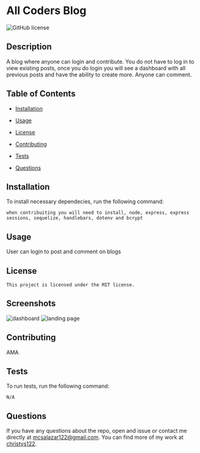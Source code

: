 # All Coders Blog
  ![GitHub license](https://img.shields.io/badge/license-MIT-blue.svg)

  ## Description

A blog where anyone can login and contribute.  You do not have to log in to view existing posts, once you do login you will see a dashboard with all previous posts and have the ability to create more.  Anyone can comment.  

## Table of Contents

* [Installation](#installation)

* [Usage](#usage)

* [License](#license)

* [Contributing](#contributing)

* [Tests](#tests)

* [Questions](#questions)

## Installation

To install necessary dependecies, run the following command:

```
when contribuiting you will need to install, node, express, express sessions, sequelize, handlebars, dotenv and bcrypt
```

## Usage

User can login to post and comment on blogs

## License
    
    This project is licensed under the MIT license.

## Screenshots
![dashboard](https://user-images.githubusercontent.com/102922008/183342614-514d2193-9c3a-411b-bba9-93a8b73834a0.png)
![landing page](https://user-images.githubusercontent.com/102922008/183342627-8880de5d-7dc3-4d6f-a1b1-465cb7d0ab05.png)

## Contributing

AMA

## Tests

To run tests, run the following command:

```
N/A
```

## Questions

If you have any questions about the repo, open and issue or contact me directly at mcsalazar122@gmail.com.
You can find more of my work at [christys122](https://github.com/christys122/).

